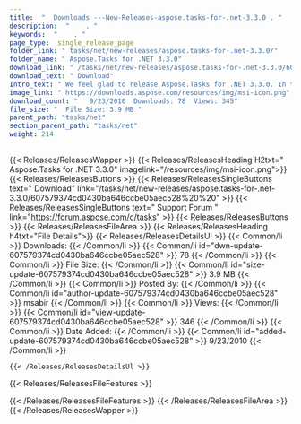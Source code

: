 ```yaml
---
title:  "  Downloads ---New-Releases-aspose.tasks-for-.net-3.3.0 . " 
description:  "    . " 
keywords:  "    . " 
page_type:  single_release_page
folder_link: " tasks/net/new-releases/aspose.tasks-for-.net-3.3.0/"
folder_name: " Aspose.Tasks for .NET 3.3.0"
download_link: " /tasks/net/new-releases/aspose.tasks-for-.net-3.3.0/607579374cd0430ba646ccbe05aec528"
download_text: " Download"
Intro_text: " We feel glad to release Aspose.Tasks for .NET 3.3.0. In this release, we have in..."
image_link: " https://downloads.aspose.com/resources/img/msi-icon.png"
download_count: "   9/23/2010  Downloads: 78  Views: 345"
file_size: "  File Size: 3.9 MB "
parent_path: "tasks/net"
section_parent_path: "tasks/net"
weight: 214 
---
```


{{< Releases/ReleasesWapper >}}
  {{< Releases/ReleasesHeading H2txt=" Aspose.Tasks for .NET 3.3.0" imagelink="/resources/img/msi-icon.png">}}
  {{< Releases/ReleasesButtons >}}
    {{< Releases/ReleasesSingleButtons text=" Download" link="/tasks/net/new-releases/aspose.tasks-for-.net-3.3.0/607579374cd0430ba646ccbe05aec528%20%20" >}}
    {{< Releases/ReleasesSingleButtons text=" Support Forum " link="https://forum.aspose.com/c/tasks" >}}
  {{< Releases/ReleasesButtons >}}
  {{< Releases/ReleasesFileArea >}}
    {{< Releases/ReleasesHeading h4txt="File Details">}}
    {{< Releases/ReleasesDetailsUl >}}
            {{< Common/li  >}} Downloads: {{< /Common/li >}} 
      {{< Common/li id="dwn-update-607579374cd0430ba646ccbe05aec528" >}} 78 {{< /Common/li >}} 
      {{< Common/li  >}} File Size: {{< /Common/li >}} 
      {{< Common/li id="size-update-607579374cd0430ba646ccbe05aec528" >}} 3.9 MB {{< /Common/li >}} 
      {{< Common/li  >}} Posted By: {{< /Common/li >}} 
      {{< Common/li id="author-update-607579374cd0430ba646ccbe05aec528" >}} msabir {{< /Common/li >}} 
      {{< Common/li  >}} Views: {{< /Common/li >}} 
      {{< Common/li id="view-update-607579374cd0430ba646ccbe05aec528" >}} 346 {{< /Common/li >}} 
      {{< Common/li  >}} Date Added: {{< /Common/li >}} 
      {{< Common/li id="added-update-607579374cd0430ba646ccbe05aec528" >}} 9/23/2010 {{< /Common/li >}} 

    {{< /Releases/ReleasesDetailsUl >}}

  {{< Releases/ReleasesFileFeatures >}}
      
  {{< /Releases/ReleasesFileFeatures >}}
 {{< /Releases/ReleasesFileArea >}}
{{< /Releases/ReleasesWapper >}}


